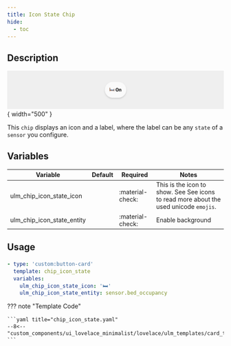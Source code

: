 ```yaml
---
title: Icon State Chip
hide:
  - toc
---
```

<!-- markdownlint-disable MD046 -->

## Description

![example-image](../../assets/img/ulm_chips/chip_icon_state.png){ width="500" }

This `chip` displays an icon and a label, where the label can be any `state` of a `sensor` you configure.

## Variables

| Variable | Default | Required         | Notes             |
|----------|---------|------------------|-------------------|
| ulm_chip_icon_state_icon     |         | :material-check: | This is the icon to show. See See icons to read more about the used unicode `emojis`.  |
|ulm_chip_icon_state_entity|  | :material-check: | Enable background |

## Usage

```yaml
- type: 'custom:button-card'
  template: chip_icon_state
  variables:
    ulm_chip_icon_state_icon: '🛏️'
    ulm_chip_icon_state_entity: sensor.bed_occupancy
```

??? note "Template Code"

    ```yaml title="chip_icon_state.yaml"
    --8<-- "custom_components/ui_lovelace_minimalist/lovelace/ulm_templates/card_templates/chips/chip_icon_state.yaml"
    ```
